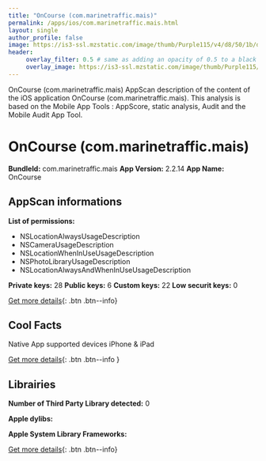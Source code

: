 ```yaml
---
title: "OnCourse (com.marinetraffic.mais)"
permalink: /apps/ios/com.marinetraffic.mais.html
layout: single
author_profile: false
image: https://is3-ssl.mzstatic.com/image/thumb/Purple115/v4/d8/50/1b/d8501bbe-0808-f5c2-4176-31dd7cc27ebb/AppIcon-1x_U007emarketing-0-0-GLES2_U002c0-512MB-sRGB-0-0-0-85-220-0-0-0-8.png/512x512bb.jpg
header: 
     overlay_filter: 0.5 # same as adding an opacity of 0.5 to a black background
     overlay_image: https://is3-ssl.mzstatic.com/image/thumb/Purple115/v4/d8/50/1b/d8501bbe-0808-f5c2-4176-31dd7cc27ebb/AppIcon-1x_U007emarketing-0-0-GLES2_U002c0-512MB-sRGB-0-0-0-85-220-0-0-0-8.png/512x512bb.jpg
---
```

OnCourse (com.marinetraffic.mais) AppScan description of the content of the iOS application OnCourse (com.marinetraffic.mais). This analysis is based on the Mobile App Tools : AppScore, static analysis, Audit and the Mobile Audit App Tool.

# OnCourse (com.marinetraffic.mais)

**BundleId:** com.marinetraffic.mais
**App Version:** 2.2.14
**App Name:** OnCourse


## AppScan informations 

**List of permissions:** 
- NSLocationAlwaysUsageDescription
- NSCameraUsageDescription
- NSLocationWhenInUseUsageDescription
- NSPhotoLibraryUsageDescription
- NSLocationAlwaysAndWhenInUseUsageDescription
  
  
**Private keys:** 28
**Public keys:** 6
**Custom keys:** 22
**Low securit keys:** 0
  
[Get more details](/pricing.html){: .btn .btn--info}

## Cool Facts

Native App
supported devices iPhone & iPad
  
[Get more details](/pricing.html){: .btn .btn--info }

## Librairies 
**Number of Third Party Library detected:** 0


**Apple dylibs:**


**Apple System Library Frameworks:**


  
[Get more details](/pricing.html){: .btn .btn--info}

